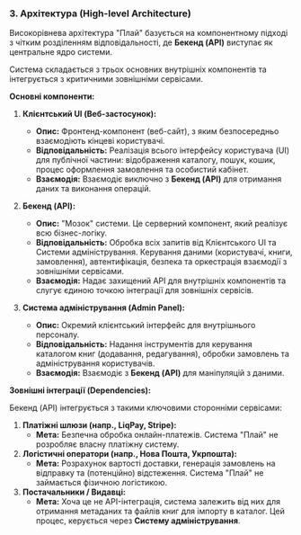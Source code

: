 ### 3. Архітектура (High-level Architecture)

Високорівнева архітектура "Плай" базується на компонентному підході з чітким розділенням відповідальності, де **Бекенд (API)** виступає як центральне ядро системи.

Система складається з трьох основних внутрішніх компонентів та інтегрується з критичними зовнішніми сервісами.

**Основні компоненти:**

1.  **Клієнтський UI (Веб-застосунок):**
    * **Опис:** Фронтенд-компонент (веб-сайт), з яким безпосередньо взаємодіють кінцеві користувачі.
    * **Відповідальність:** Реалізація всього інтерфейсу користувача (UI) для публічної частини: відображення каталогу, пошук, кошик, процес оформлення замовлення та особистий кабінет.
    * **Взаємодія:** Взаємодіє виключно з **Бекенд (API)** для отримання даних та виконання операцій.

2.  **Бекенд (API):**
    * **Опис:** "Мозок" системи. Це серверний компонент, який реалізує всю бізнес-логіку.
    * **Відповідальність:** Обробка всіх запитів від Клієнтського UI та Системи адміністрування. Керування даними (користувачі, книги, замовлення), автентифікація, безпека та оркестрація взаємодії з зовнішніми сервісами.
    * **Взаємодія:** Надає захищений API для внутрішніх компонентів та слугує єдиною точкою інтеграції для зовнішніх сервісів.

3.  **Система адміністрування (Admin Panel):**
    * **Опис:** Окремий клієнтський інтерфейс для внутрішнього персоналу.
    * **Відповідальність:** Надання інструментів для керування каталогом книг (додавання, редагування), обробки замовлень та адміністрування користувачів.
    * **Взаємодія:** Взаємодіє з **Бекенд (API)** для маніпуляцій з даними.

**Зовнішні інтеграції (Dependencies):**

Бекенд (API) інтегрується з такими ключовими сторонніми сервісами:

1.  **Платіжні шлюзи (напр., LiqPay, Stripe):**
    * **Мета:** Безпечна обробка онлайн-платежів. Система "Плай" не розробляє власну платіжну систему.
2.  **Логістичні оператори (напр., Нова Пошта, Укрпошта):**
    * **Мета:** Розрахунок вартості доставки, генерація замовлень на відправку та (потенційно) відстеження. Система "Плай" не займається фізичною логістикою.
3.  **Постачальники / Видавці:**
    * **Мета:** Хоча це не API-інтеграція, система залежить від них для отримання метаданих та файлів книг для імпорту в каталог. Цей процес, керується через **Систему адміністрування**.
